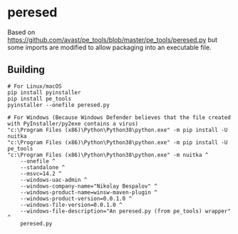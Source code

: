 # peresed

Based on https://github.com/avast/pe_tools/blob/master/pe_tools/peresed.py but some imports are modified to allow packaging into an executable file.

## Building
    # For Linux/macOS
    pip install pyinstaller
    pip install pe_tools
    pyinstaller --onefile peresed.py

    # For Windows (Because Windows Defender believes that the file created with PyInstaller/py2exe contains a virus)
    "c:\Program Files (x86)\Python\Python38\python.exe" -m pip install -U nuitka
    "c:\Program Files (x86)\Python\Python38\python.exe" -m pip install -U pe_tools
    "c:\Program Files (x86)\Python\Python38\python.exe" -m nuitka ^
        --onefile ^
        --standalone ^
        --msvc=14.2 ^
        --windows-uac-admin ^
        --windows-company-name="Nikolay Bespalov" ^
        --windows-product-name=winsw-maven-plugin ^
        --windows-product-version=0.0.1.0 ^
        --windows-file-version=0.0.1.0 ^
        --windows-file-description="An peresed.py (from pe_tools) wrapper" ^
        peresed.py


